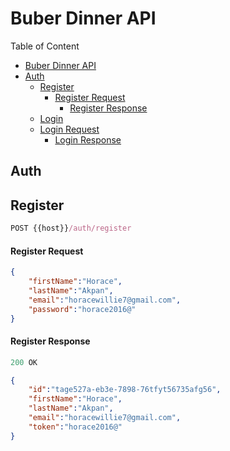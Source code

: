 # Buber Dinner API

Table of Content
- [Buber Dinner API](#buber-dinner-api)
- [Auth](#auth)
   - [Register](#register)
     - [Register Request](#register-request)
       - [Register Response](#register-response)
    - [Login](#login)
     - [Login Request](#login-request)
       - [Login Response](#login-response)

## Auth

## Register

```js
POST {{host}}/auth/register
```

#### Register Request

```json
{
    "firstName":"Horace",
    "lastName":"Akpan",
    "email":"horacewillie7@gmail.com",
    "password":"horace2016@"
}
```

#### Register Response

```js
200 OK
```

```json
{
    "id":"tage527a-eb3e-7898-76tfyt56735afg56",
    "firstName":"Horace",
    "lastName":"Akpan",
    "email":"horacewillie7@gmail.com",
    "token":"horace2016@"
}
